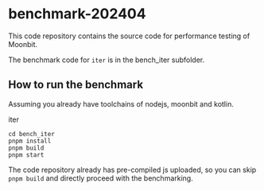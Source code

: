 # benchmark-202404

This code repository contains the source code for performance testing of Moonbit.

The benchmark code for `iter` is in the bench_iter subfolder.

## How to run the benchmark

Assuming you already have toolchains of nodejs, moonbit and kotlin.

iter

```
cd bench_iter
pnpm install
pnpm build
pnpm start
```

The code repository already has pre-compiled js uploaded, so you can skip `pnpm build` and directly proceed with the benchmarking.
